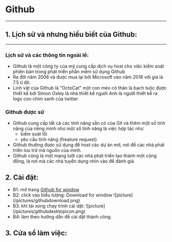 # Github
-----

## 1. Lịch sử và nhưng hiểu biết của Github:
-----

### Lịch sử và các thông tin ngoài lề:

- Github là một công ty của mỹ cung cấp dịch vụ host cho việc kiểm soát phiên bản trong phát triển phần mềm sử dụng Github
- Ra đời năm 2008 và được mua lại bởi Microsoft vào năm 2018 với giá là 7.5 tỉ đô.
- Linh vật của Github là "OctoCat" một con mèo có thân là bạch tuộc được thiết kế bởi Simon Oxley là nhà thiết kế người Anh là người thiết kế ra logo con chim xanh của twitter

### Github được sử 

- Github cung cấp tất cả các tính năng sẵn có của Git và thêm một số tính năng của riêng mình như một số tính năng là việc hợp tác như
  - kiểm soát lỗi 
  - yêu cầu tính năng (freature request)
- Github thường được sử dụng để host các dự án mở, nơi để các nhà phát triển lưu trữ mã nguồn của mình.
- Github cũng là một mạng lưới các nhà phát triển tạo thành một cộng đồng, là nơi mà các nhà tuyển dụng nhìn vào để đánh giá.

## 2. Cài đặt:
- B1: mở trang [Github for window](https://desktop.github.com/)
- B2: click vào biểu tượng: Download for window ![picture] (/pictures/githubdownload.png)
- B3: khi tải xong chạy trình cài dặt: ![picture] (/pictures/githubdesktopicon.png)
- B4: làm theo hướng dẫn để cài dặt thành công.

## 3. Cửa sổ làm việc:


